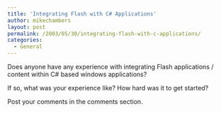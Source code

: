 ```yaml
---
title: 'Integrating Flash with C# Applications'
author: mikechambers
layout: post
permalink: /2003/05/30/integrating-flash-with-c-applications/
categories:
  - General
---
```



Does anyone have any experience with integrating Flash applications / content within C# based windows applications?

If so, what was your experience like? How hard was it to get started?

Post your comments in the comments section.